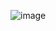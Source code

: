 ![image](https://github.com/Axtemka/Samkaaoaoaooao/assets/115342104/41f9af73-31df-47cf-b9ea-1b40809ea0f4)

